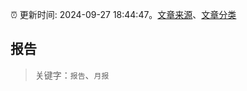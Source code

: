 :alarm_clock: 更新时间: 2024-09-27 18:44:47。[文章来源](/README.md)、[文章分类](/TAGS.md)

## 报告


> 关键字：`报告`、`月报`



